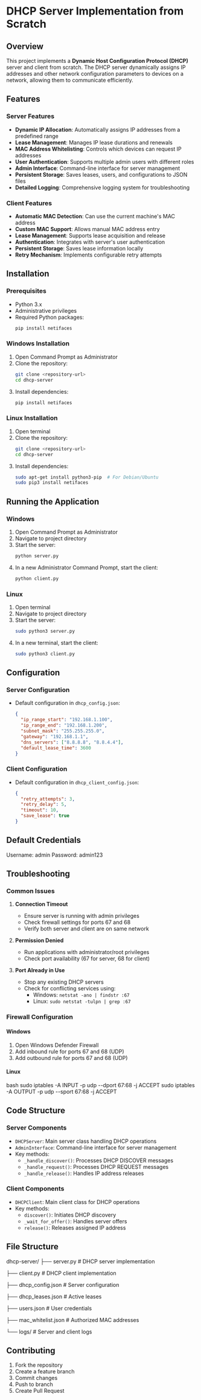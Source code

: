 # DHCP Server Implementation from Scratch

## Overview

This project implements a **Dynamic Host Configuration Protocol (DHCP)** server and client from scratch. The DHCP server dynamically assigns IP addresses and other network configuration parameters to devices on a network, allowing them to communicate efficiently. 

## Features

### Server Features
- **Dynamic IP Allocation**: Automatically assigns IP addresses from a predefined range
- **Lease Management**: Manages IP lease durations and renewals
- **MAC Address Whitelisting**: Controls which devices can request IP addresses
- **User Authentication**: Supports multiple admin users with different roles
- **Admin Interface**: Command-line interface for server management
- **Persistent Storage**: Saves leases, users, and configurations to JSON files
- **Detailed Logging**: Comprehensive logging system for troubleshooting

### Client Features
- **Automatic MAC Detection**: Can use the current machine's MAC address
- **Custom MAC Support**: Allows manual MAC address entry
- **Lease Management**: Supports lease acquisition and release
- **Authentication**: Integrates with server's user authentication
- **Persistent Storage**: Saves lease information locally
- **Retry Mechanism**: Implements configurable retry attempts

## Installation

### Prerequisites
- Python 3.x
- Administrative privileges
- Required Python packages:
  ```bash
  pip install netifaces
  ```

### Windows Installation
1. Open Command Prompt as Administrator
2. Clone the repository:
   ```bash
   git clone <repository-url>
   cd dhcp-server
   ```
3. Install dependencies:
   ```bash
   pip install netifaces
   ```

### Linux Installation
1. Open terminal
2. Clone the repository:
   ```bash
   git clone <repository-url>
   cd dhcp-server
   ```
3. Install dependencies:
   ```bash
   sudo apt-get install python3-pip  # For Debian/Ubuntu
   sudo pip3 install netifaces
   ```

## Running the Application

### Windows
1. Open Command Prompt as Administrator
2. Navigate to project directory
3. Start the server:
   ```bash
   python server.py
   ```
4. In a new Administrator Command Prompt, start the client:
   ```bash
   python client.py
   ```

### Linux
1. Open terminal
2. Navigate to project directory
3. Start the server:
   ```bash
   sudo python3 server.py
   ```
4. In a new terminal, start the client:
   ```bash
   sudo python3 client.py
   ```

## Configuration

### Server Configuration
- Default configuration in `dhcp_config.json`:
  ```json
  {
    "ip_range_start": "192.168.1.100",
    "ip_range_end": "192.168.1.200",
    "subnet_mask": "255.255.255.0",
    "gateway": "192.168.1.1",
    "dns_servers": ["8.8.8.8", "8.8.4.4"],
    "default_lease_time": 3600
  }
  ```

### Client Configuration
- Default configuration in `dhcp_client_config.json`:
  ```json
  {
    "retry_attempts": 3,
    "retry_delay": 5,
    "timeout": 10,
    "save_lease": true
  }
  ```

## Default Credentials
Username: admin
Password: admin123

## Troubleshooting

### Common Issues

1. **Connection Timeout**
   - Ensure server is running with admin privileges
   - Check firewall settings for ports 67 and 68
   - Verify both server and client are on same network

2. **Permission Denied**
   - Run applications with administrator/root privileges
   - Check port availability (67 for server, 68 for client)

3. **Port Already in Use**
   - Stop any existing DHCP servers
   - Check for conflicting services using:
     - Windows: `netstat -ano | findstr :67`
     - Linux: `sudo netstat -tulpn | grep :67`

### Firewall Configuration

#### Windows
1. Open Windows Defender Firewall
2. Add inbound rule for ports 67 and 68 (UDP)
3. Add outbound rule for ports 67 and 68 (UDP)

#### Linux
bash
sudo iptables -A INPUT -p udp --dport 67:68 -j ACCEPT
sudo iptables -A OUTPUT -p udp --sport 67:68 -j ACCEPT


## Code Structure

### Server Components
- `DHCPServer`: Main server class handling DHCP operations
- `AdminInterface`: Command-line interface for server management
- Key methods:
  - `_handle_discover()`: Processes DHCP DISCOVER messages
  - `_handle_request()`: Processes DHCP REQUEST messages
  - `_handle_release()`: Handles IP address releases

### Client Components
- `DHCPClient`: Main client class for DHCP operations
- Key methods:
  - `discover()`: Initiates DHCP discovery
  - `_wait_for_offer()`: Handles server offers
  - `release()`: Releases assigned IP address

## File Structure
dhcp-server/
├── server.py # DHCP server implementation  

├── client.py # DHCP client implementation

├── dhcp_config.json # Server configuration

├── dhcp_leases.json # Active leases

├── users.json # User credentials

├── mac_whitelist.json # Authorized MAC addresses

└── logs/ # Server and client logs


## Contributing

1. Fork the repository
2. Create a feature branch
3. Commit changes
4. Push to branch
5. Create Pull Request
